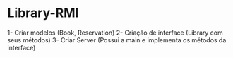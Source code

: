 # Library-RMI

1- Criar modelos (Book, Reservation)
2- Criação de interface (Library com seus métodos)
3- Criar Server (Possui a main e implementa os métodos da interface)
